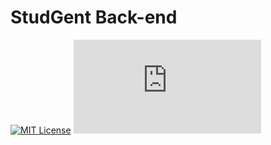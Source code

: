 # StudGent Back-end

[![MIT License](http://f.cl.ly/items/3l42230F0I0s183x2j0v/mit.png)](http://ahluntang.mit-license.org/)
[![Analytics](https://ga-beacon.appspot.com/UA-8128205-6/studgent/backend/readme.md)](https://github.com/studgent/backend)